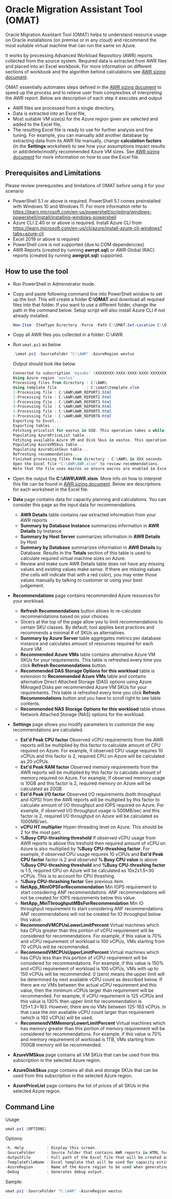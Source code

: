 # Oracle Migration Assistant Tool (OMAT)

Oracle Migration Assistant Tool (OMAT) helps to understand resource usage on Oracle installations (on premise or in any cloud) and recommend the most suitable virtual machine that can run the same on Azure.

It works by processing Advanced Workload Repository (AWR) reports collected from the source system. Required data is extracted from AWR files and placed into an Excel workbook. For more information on different sections of workbook and the algorithm behind calculations see [AWR sizing document](/az-oracle-sizing/AWR%20Sizing%20Instructions.pdf).

OMAT essentially automates steps defined in the [AWR sizing document](/az-oracle-sizing/AWR%20Sizing%20Instructions.pdf) to speed up the process and to relieve user from complexities of interpreting the AWR report. Below are description of each step it executes and output

* AWR files are processed from a single directory,
* Data is extracted into an Excel file,
* Most suitable VM size(s)  for the Azure region given are selected and added to the Excel file,
* The resulting Excel file is ready to use for further analysis and fine tuning. For example, you can manually add another database by extracting data from its AWR file manually, change **calculation factors** (in the **Settings** worksheet) to see how your assumptions impact results or add/delete/modify recommended Azure VM sizes. See [AWR sizing document](/az-oracle-sizing/AWR%20Sizing%20Instructions.pdf) for more information on how to use the Excel file.

## Prerequisites and Limitations

Please review prerequisites and limitations of OMAT before using it for your scenario

* PowerShell 5.1 or above is required. PowerShell 5.1 comes preinstalled with Windows 10 and Windows 11. For more information refer to https://learn.microsoft.com/en-us/powershell/scripting/windows-powershell/install/installing-windows-powershell 
* Azure CLI 2.40 or or above is required. Install Azure CLI from https://learn.microsoft.com/en-us/cli/azure/install-azure-cli-windows?tabs=azure-cli
* Excel 2019 or above is required
* PowerShell core is not supported (due to COM dependencies)
* AWR Reports  (created by running **awrrpt.sql**) or AWR Global (RAC) reports (created by running **awrgrpt.sql**) supported.

## How to use the tool

* Run PowerShell in Administrator mode.
* Copy and paste following command line into PowerShell window to set up the tool. This will create a folder **C:\OMAT** and download all required files into that folder. If you want to use a different folder, change the path in the command below. Setup script will also install Azure CLI if not already installed.

    ```powershell
    New-Item -ItemType Directory -Force -Path C:\OMAT;Set-Location C:\OMAT;Set-ExecutionPolicy -ExecutionPolicy Unrestricted -Scope CurrentUser;Invoke-WebRequest -Uri https://raw.githubusercontent.com/Azure/Oracle-Workloads-for-Azure/master/omat/setup.ps1 -OutFile .\setup.ps1;Unblock-File -Path .\setup.ps1;.\setup.ps1
    ```

* Copy all AWR files you collected in a folder: C:\AWR.
* Run `omat.ps1` as below

    ```powershell
    .\omat.ps1 -SourceFolder "C:\AWR" -AzureRegion westus
    ```

    Output should look like below

    ```powershell
    Connected to subscription 'mysubs' (XXXXXXXX-XXXX-XXXX-XXXX-XXXXXXXXXX) as 'myuser@mydomain.com'
    Using Azure region 'eastus'
    Processing files from directory : C:\AWR\
    Using template file             : C:\omat\template.xlsm
    1-Processing file : C:\AWR\AWR_REPORT1.html
    2-Processing file : C:\AWR\AWR_REPORT2.html
    3-Processing file : C:\AWR\AWR_REPORT3.html
    4-Processing file : C:\AWR\AWR_REPORT4.html
    5-Processing file : C:\AWR\AWR_REPORT5.html
    6-Processing file : C:\AWR\AWR_REPORT6.html
    Exporting to Excel...
    Exporting tables ...
    Fetching pricelist for eastus in USD. This operation takes a while.
    Populating AzurePriceList table...
    Fetching available Azure VM and Disk Skus in eastus. This operation takes a while.
    Populating AzureVMSkus table...
    Populating AzureDiskSkus table...
    Refreshing recommendations...
    Finished processing files from directory : C:\AWR\ in XXX seconds
    Open the Excel file "C:\AWR\AWR.xlsm" to review recommendations.
    Note that the file uses macros so ensure macros are enabled in Excel. See following link for step by step instructions: https://support.microsoft.com/en-us/office/enable-or-disable-macros-in-microsoft-365-files-12b036fd-d140-4e74-b45e-16fed1a7e5c6
    ```

* Open the output file **C:\AWR\AWR.xlsm**. More info on how to interpret this file can be found in [AWR sizing document](/az-oracle-sizing/AWR%20Sizing%20Instructions.pdf). Below are descriptions for each worksheet in the Excel file.

* **Data** page contains data for capacity planning and calculations. You can consider this page as the input data for recommendations.
  * **AWR Details** table contains raw extracted information from your AWR reports
  * **Summary by Database Instance** summarizes information in **AWR Details** by Instance
  * **Summary by Host Server** summarizes information in **AWR Details** by Host
  * **Summary by Database** summarizes information in **AWR Details** by Database. Results in the **Totals** section of this table is used to calculate required virtual machine sizes on Azure.
  * Review and make sure AWR Details table does not have any missing values and existing values make sense. If there are missing values (the cells will indicate that with a red color), you may enter those values manually by talking to customer or using your best judgement.
* **Recommendations** page contains recommended Azure resources for your workload.
  * **Refresh Recommendations** button allows to re-calculate recommendations based on your choices.
  * Slicers at the top of the page allow you to limit recommendations to certain SKU classes. By default, tool applies best practices and recommends a minimal # of SKUs as alternatives.
  * **Summary by Azure Server** table aggregates metrics per database instance and calculates amount of resources required for each Azure VM.
  * **Recommended Azure VMs** table contains alternative Azure VM SKUs for your requirements. This table is refreshed every time you click **Refresh Recommendations** button.
  * **Recommended DAS Storage Options for this workload** table is extension to  **Recommended Azure VMs** table and contains alternative Direct Attached Storage (DAS) options using Azure MAnaged Disks per recommended Azure VM SKUs for your requirements. This table is refreshed every time you click **Refresh Recommendations** button and you have to scroll right to see table contents.  
  * **Recommended NAS Storage Options for this workload** table shows Network Attached Storage (NAS) options for the workload.
* **Settings** page allows you modify parameters to customize the way recommendations are calculated.
  * **Est'd Peak CPU factor** Observed vCPU requirements from the AWR reports will be multiplied by this factor to calculate amount of CPU required on Azure. For example, if observed CPU usage requires 10 vCPUs and this factor is 2, required CPU on Azure will be calculated as 20 vCPUs.
  * **Est'd Peak RAM factor** Observed memory requirements from the AWR reports will be multiplied by this factor to calculate amount of memory required on Azure. For example, if observed memory usage is 10GB and this factor is 2, required memory on Azure will be calculated as 20GB.
  * **Est'd Peak I/O factor** Observed I/O requirements (both throughput and IOPS) from the AWR reports will be multiplied by this factor to calculate amount of I/O throughput and IOPS required on Azure. For example, if observed I/O throughput usage is 500MB/sec and this factor is 2, required I/O throughput on Azure will be calculated as 1000MB/sec.
  * **vCPU HT multiplier** Hyper-threading level on Azure. This should be 2 for the most part.
  * **%Busy CPU-thrashing threshold** If observed vCPU usage from AWR reports is above this treshold then required amount of vCPU on Azure is also multiplied by **%Busy CPU-thrashing factor**. For example, if observed CPU usage requires 10 vCPUs and **Est'd Peak CPU factor** factor is 2 and observed **% Busy CPU value** is above **%Busy CPU-thrashing threshold** and **%Busy CPU-thrashing factor** is 1.5, required CPU on Azure will be calculated as 10x2x1.5=30 vCPUs. This is to account for CPU thrashing.
  * **%Busy CPU-thrashing factor** See previous item.
  * **NetApp_MinIOPSForRecommendation** Min IOPS requirement to start considering ANF recommendations. ANF recommendations will not be created for IOPS requirements below this value.
  * **NetApp_MinThroughputMBsForRecommendation** Min IO throughput requirement to start considering ANF recommendations. ANF recommendations will not be created for IO throughput below this value.
  * **RecommendVMCPUsLowerLimitPercent** Virtual machines which has CPUs greater than this portion of vCPU requirement will be considered for recommendations. For example, if this value is 70% and vCPU requirement of workload is 100 vCPUs, VMs starting from 70 vCPUs will be recommended.
  * **RecommendVMCPUsUpperLimitPercent** Virtual machines which has CPUs less than this portion of vCPU requirement will be considered for recommendations. For example, if this value is 150% and vCPU requirement of workload is 100 vCPUs, VMs with up to 150 vCPUs will be recommended. 0 (zero) means the upper limit will be determined by next available vCPU count as described below. 
  If there are no VMs between the actual vCPU requirement and this value, then the minimum vCPUs larger than requirement will be recommended. For example, if vCPU requirement is 125 vCPUs and this value is 130% then upper limit for recommendation is 125*1.3=163. However, there are no VMs between 125-163 vCPUs. In that case the min available vCPU count larger than requirement (which is 192 vCPUs) will be used.
  * **RecommendVMMemoryLowerLimitPercent** Virtual machines which has memory greater than this portion of memory requirement will be considered for recommendations. For example, if this value is 70% and memory requirement of workload is 1TB, VMs starting from 700GB memory will be recommended.
* **AzureVMSkus** page contains all VM SKUs that can be used from this subscription in the selected Azure region.
* **AzureDiskSkus** page contains all disk and storage SKUs that can be used from this subscription in the selected Azure region.
* **AzurePriceList** page contains the list of prices of all SKUs in the selected Azure region.

## Command Line

Usage:

```powershell
omat.ps1 [OPTIONS]
```

Options:

```powershell
-h, Help          : Display this screen.
-SourceFolder     : Source folder that contains AWR reports in HTML format. Default is '.' (current directory).
-OutputFile       : Full path of the Excel file that will be created as output. Default is same name as SourceFolder directory name with XLSM extension under SourceFolder directory.
-TemplateFileName : Excel template that will be used for capacity estimations. Default is '.\template.xlsm'.
-AzureRegion      : Name of the Azure region to be used when generating Azure resource recommendations. Default is 'westus'.
-Debug            : Generates debug output.
```

Sample:

```powershell
omat.ps1 -SourceFolder "C:\AWR" -AzureRegion westus
```
